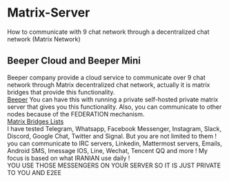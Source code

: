 # Matrix-Server
How to communicate with 9 chat network through a decentralized chat network (Matrix Network)

## Beeper Cloud and Beeper Mini
Beeper company provide a cloud service to communicate over 9 chat network through Matrix decentralized chat network, actually it is  matrix bridges that 
provide this functionality.<br/>
[Beeper](https://beeper.com)
You can have this with running a private self-hosted private matrix server that gives you this functionality. Also, you can communicate to other nodes because of the FEDERATION 
mechanism.<br/>
[Matrix Bridges Lists](https://matrix.org/ecosystem/bridges/)<br/>
I have tested Telegram, Whatsapp, Facebook Messenger, Instagram, Slack, Discord, Google Chat, Twitter and Signal.
But you are not limited to them !<br/>
you can communicate to IRC servers, Linkedin, Mattermost servers, Emails, Android SMS, Imessage IOS, Line, Wechat, Tencent QQ and more !
My focus is based on what IRANIAN use daily ! <br/>
YOU USE THOSE MESSENGERS ON YOUR SERVER SO IT IS JUST PRIVATE TO YOU AND E2EE

